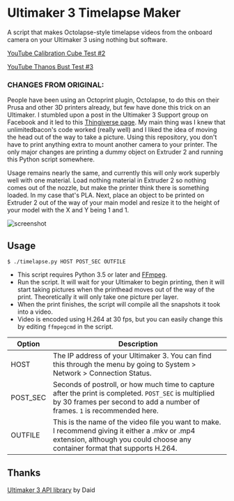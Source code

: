 Ultimaker 3 Timelapse Maker
===========================

A script that makes Octolapse-style timelapse videos from the onboard camera on your Ultimaker 3 using nothing but software.

[YouTube Calibration Cube Test #2](https://youtu.be/NAAGY1Z1AdE)

[YouTube Thanos Bust Test #3](https://www.youtube.com/watch?v=d-KTteCeCCQ)

### CHANGES FROM ORIGINAL:

People have been using an Octoprint plugin, Octolapse, to do this on their Prusa and other 3D printers already, but few have done this trick on an Ultimaker. I stumbled upon a post in the Ultimaker 3 Support group on Facebook and it led to this [Thingiverse page](https://www.thingiverse.com/thing:3121227). My main thing was I knew that unlimitedbacon's code worked (really well) and I liked the idea of moving the head out of the way to take a picture. Using this repository, you don't have to print anything extra to mount another camera to your printer. The only major changes are printing a dummy object on Extruder 2 and running this Python script somewhere.

Usage remains nearly the same, and currently this will only work superbly well with one material. Load nothing material in Extruder 2 so nothing comes out of the nozzle, but make the printer think there is something loaded. In my case that's PLA. Next, place an object to be printed on Extruder 2 out of the way of your main model and resize it to the height of your model with the X and Y being 1 and 1.

![screenshot](https://github.com/starbuck93/um3timelapse/raw/master/screenshot.png)


Usage
-----
```
$ ./timelapse.py HOST POST_SEC OUTFILE
```



 - This script requires Python 3.5 or later and [FFmpeg](https://ffmpeg.org/).
 - Run the script. It will wait for your Ultimaker to begin printing, then it will start taking pictures when the printhead moves out of the way of the print. Theoretically it will only take one picture per layer.
 - When the print finishes, the script will compile all the snapshots it took into a video.
 - Video is encoded using H.264 at 30 fps, but you can easily change this by editing `ffmpegcmd` in the script.

| Option  | Description |
| ------- | ----------- |
| HOST    | The IP address of your Ultimaker 3. You can find this through the menu by going to System > Network > Connection Status. |
| POST_SEC   | Seconds of postroll, or how much time to capture after the print is completed. `POST_SEC` is multiplied by 30 frames per second to add a number of frames. `1` is recommended here. |
| OUTFILE | This is the name of the video file you want to make. I recommend giving it either a .mkv or .mp4 extension, although you could choose any container format that supports H.264. |

Thanks
------

[Ultimaker 3 API library](https://ultimaker.com/en/community/23329-inside-the-ultimaker-3-day-3-remote-access-part-2) by Daid
